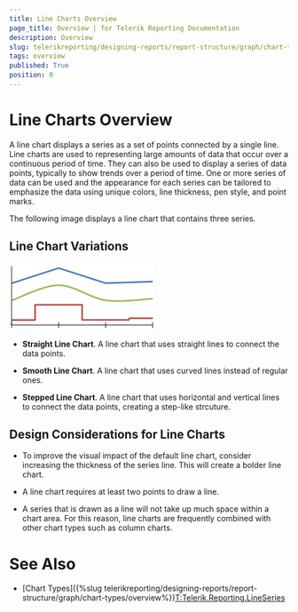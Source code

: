 ```yaml
---
title: Line Charts Overview
page_title: Overview | for Telerik Reporting Documentation
description: Overview
slug: telerikreporting/designing-reports/report-structure/graph/chart-types/line-charts/overview
tags: overview
published: True
position: 0
---
```


# Line Charts Overview



A line chart displays a series as a set of points connected by a single line. Line charts are used to representing 
      large amounts of data that occur over a continuous period of time. They can also be used to display a series of data points, 
      typically to show trends over a period of time. One or more series of data can be used and the appearance for each series 
      can be tailored to emphasize the data using unique colors, line thickness, pen style, and point marks.
      

The following image displays a line chart that contains three series.
      

## Line Chart Variations  
  ![Line Types](images/Graph/LineTypes.png)

* __Straight Line Chart__.
              A line chart that uses straight lines to connect the data points.
            

* __Smooth Line Chart__.
              A line chart that uses curved lines instead of regular ones.
            

* __Stepped Line Chart__.
              A line chart that uses horizontal and vertical lines to connect the data points, creating a step-like strcuture.
            

## Design Considerations for Line Charts

* To improve the visual impact of the default line chart, consider increasing the thickness 
  				of the series line. This will create a bolder line chart.

* A line chart requires at least two points to draw a line.

* A series that is drawn as a line will not take up much space within a chart area. 
  				For this reason, line charts are frequently combined with other chart types such as column charts.

# See Also


 * [Chart Types]({%slug telerikreporting/designing-reports/report-structure/graph/chart-types/overview%})[T:Telerik.Reporting.LineSeries]()

